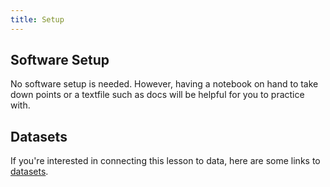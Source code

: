 ```yaml
---
title: Setup
---
```


## Software Setup

No software setup is needed. However, having a notebook on hand to take down points or a textfile such as docs will be helpful for you to practice with. 

## Datasets

If you're interested in connecting this lesson to data, here are some links to [datasets][datasets].

[datasets]: https://metatext.io/datasets-list/spanish-language